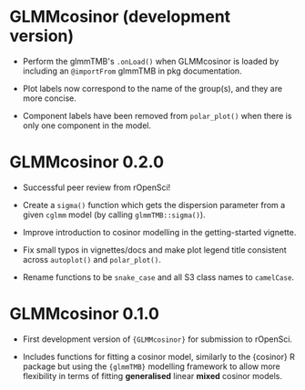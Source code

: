 # GLMMcosinor (development version)

* Perform the glmmTMB's `.onLoad()` when GLMMcosinor is loaded by including an
  `@importFrom` glmmTMB in pkg documentation.

* Plot labels now correspond to the name of the group(s), and they are more 
  concise.  
  
* Component labels have been removed from `polar_plot()` when there is only 
  one component in the model.

# GLMMcosinor 0.2.0

* Successful peer review from rOpenSci!

* Create a `sigma()` function which gets the dispersion parameter from a given
  `cglmm` model (by calling `glmmTMB::sigma()`).

* Improve introduction to cosinor modelling in the getting-started vignette.

* Fix small typos in vignettes/docs and make plot legend title consistent across
`autoplot()` and `polar_plot()`.

* Rename functions to be `snake_case` and all S3 class names to `camelCase`.

# GLMMcosinor 0.1.0

* First development version of `{GLMMcosinor}` for submission to rOpenSci.

* Includes functions for fitting a cosinor model, similarly to the {cosinor}
R package but using the `{glmmTMB}` modelling framework to allow more 
flexibility in terms of fitting **generalised** linear **mixed** cosinor models.
